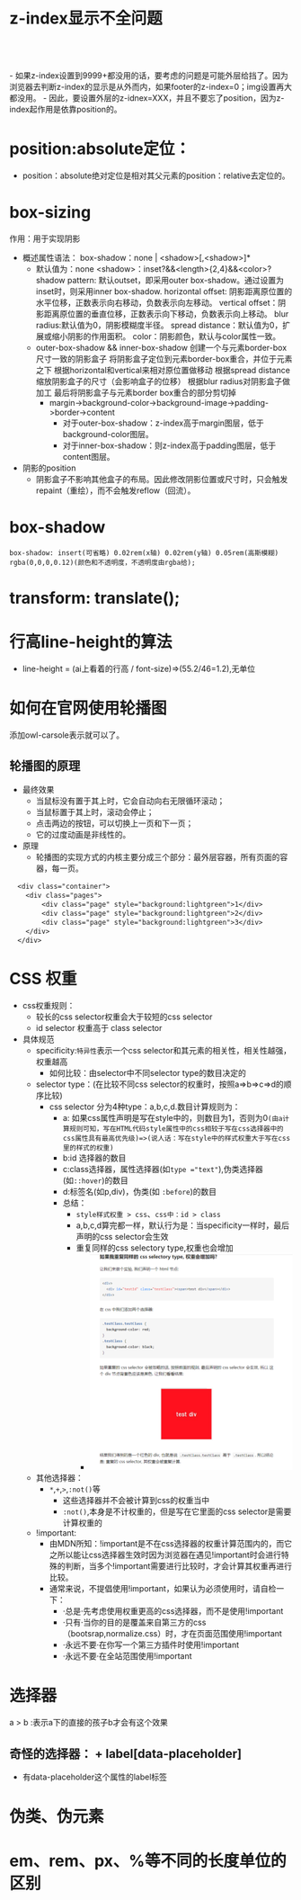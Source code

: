 # z-index显示不全问题
<header>
    <div></div>
</header>
<footer>
    <div>
        <img style="z-index：20；position：XXX">
    </div>
</footer>
- 如果z-index设置到9999+都没用的话，要考虑的问题是可能外层给挡了。因为浏览器去判断z-index的显示是从外而内，如果footer的z-index=0；img设置再大都没用。
- 因此，要设置外层的z-idnex=XXX，并且不要忘了position，因为z-index起作用是依靠position的。

# position:absolute定位：
- position：absolute绝对定位是相对其父元素的position：relative去定位的。

# box-sizing

作用：用于实现阴影

- 概述属性语法：
    box-shadow：none | &#60;shadow&#62;[,&#60;shadow&#62;]*
  - 默认值为：none
        &#60;shadow&#62;：inset?&&&#60;length&#62;{2,4}&&&#60;color&#62;?
        shadow pattern: 默认outset，即采用outer box-shadow。通过设置为inset时，则采用inner box-shadow.
        horizontal offset: 阴影距离原位置的水平位移，正数表示向右移动，负数表示向左移动。
        vertical offset：阴影距离原位置的垂直位移，正数表示向下移动，负数表示向上移动。
        blur radius:默认值为0，阴影模糊度半径。
        spread distance：默认值为0，扩展或缩小阴影的作用面积。
        color：阴影颜色，默认与color属性一致。
  - outer-box-shadow && inner-box-shadow
      创建一个与元素border-box尺寸一致的阴影盒子
      将阴影盒子定位到元素border-box重合，并位于元素之下
      根据horizontal和vertical来相对原位置做移动
      根据spread distance缩放阴影盒子的尺寸（会影响盒子的位移）
      根据blur radius对阴影盒子做加工
      最后将阴影盒子与元素border box重合的部分剪切掉
    - margin->background-color->background-image->padding->border->content
      - 对于outer-box-shadow：z-index高于margin图层，低于background-color图层。
      - 对于inner-box-shadow：则z-index高于padding图层，低于content图层。
- 阴影的position
  - 阴影盒子不影响其他盒子的布局。因此修改阴影位置或尺寸时，只会触发repaint（重绘），而不会触发reflow（回流）。

# box-shadow
    box-shadow: insert(可省略) 0.02rem(x轴) 0.02rem(y轴) 0.05rem(高斯模糊) rgba(0,0,0,0.12)(颜色和不透明度，不透明度由rgba给);


# transform: translate();

# 行高line-height的算法

- line-height = (ai上看着的行高 / font-size)=>(55.2/46=1.2),无单位

# 如何在官网使用轮播图

添加owl-carsole表示就可以了。

## 轮播图的原理

- 最终效果
  - 当鼠标没有置于其上时，它会自动向右无限循环滚动；
  - 当鼠标置于其上时，滚动会停止；
  - 点击两边的按钮，可以切换上一页和下一页；
  - 它的过度动画是非线性的。
- 原理
  - 轮播图的实现方式的内核主要分成三个部分：最外层容器，所有页面的容器，每一页。
  
```
  <div class="container">
    <div class="pages">
        <div class="page" style="background:lightgreen">1</div>
        <div class="page" style="background:lightgreen">2</div>
        <div class="page" style="background:lightgreen">3</div>
    </div>
  </div>
```


# CSS 权重

- css权重规则：
  - 较长的css selector权重会大于较短的css selector
  - id selector 权重高于 class selector
- 具体规范
  - specificity:`特异性`表示一个css selector和其元素的相关性，相关性越强，权重越高
    - 如何比较：由selector中不同selector type的数目决定的
  - selector type：(在比较不同css selector的权重时，按照a=>b=>c=>d的顺序比较)
    - css selector 分为4种type：a,b,c,d.数目计算规则为：
      - a: 如果css属性声明是写在style中的，则数目为1，否则为0`(由a计算规则可知，写在HTML代码style属性中的css相较于写在css选择器中的css属性具有最高优先级)=>(说人话：写在style中的样式权重大于写在css里的样式的权重)`
      - b:id 选择器的数目
      - c:class选择器，属性选择器(如`type ="text"`),伪类选择器(如`::hover`)的数目
      - d:标签名(如p,div)，伪类(如 `:before`)的数目
      - 总结：
        - `style样式权重 > css`、`css中：id > class`
        - a,b,c,d算完都一样，默认行为是：当specificity一样时，最后声明的css selector会生效
        - 重复同样的css selectory type,权重也会增加
          - ![重复同样selectoryTyle显示结果](./images/重复同样样式权重结果.png)
  - 其他选择器：
    - `*`,`+`,`>`,`:not()`等
      - 这些选择器并不会被计算到css的权重当中
      - `:not()`,本身是不计权重的，但是写在它里面的css selector是需要计算权重的
  - !important:
    - 由MDN所知：!important是不在css选择器的权重计算范围内的，而它之所以能让css选择器生效时因为浏览器在遇见!important时会进行特殊的判断，当多个!important需要进行比较时，才会计算其权重再进行比较。
    - 通常来说，不提倡使用!important，如果认为必须使用时，请自检一下：
      - ·总是·先考虑使用权重更高的css选择器，而不是使用!important
      - ·只有·当你的目的是覆盖来自第三方的css（bootsrap,normalize.css）时，才在页面范围使用!important
      - ·永远不要·在你写一个第三方插件时使用!important
      - ·永远不要·在全站范围使用!important

# 选择器
a > b :表示a下的直接的孩子b才会有这个效果  
## 奇怪的选择器： + label[data-placeholder]
- 有data-placeholder这个属性的label标签


# 伪类、伪元素


# em、rem、px、%等不同的长度单位的区别
